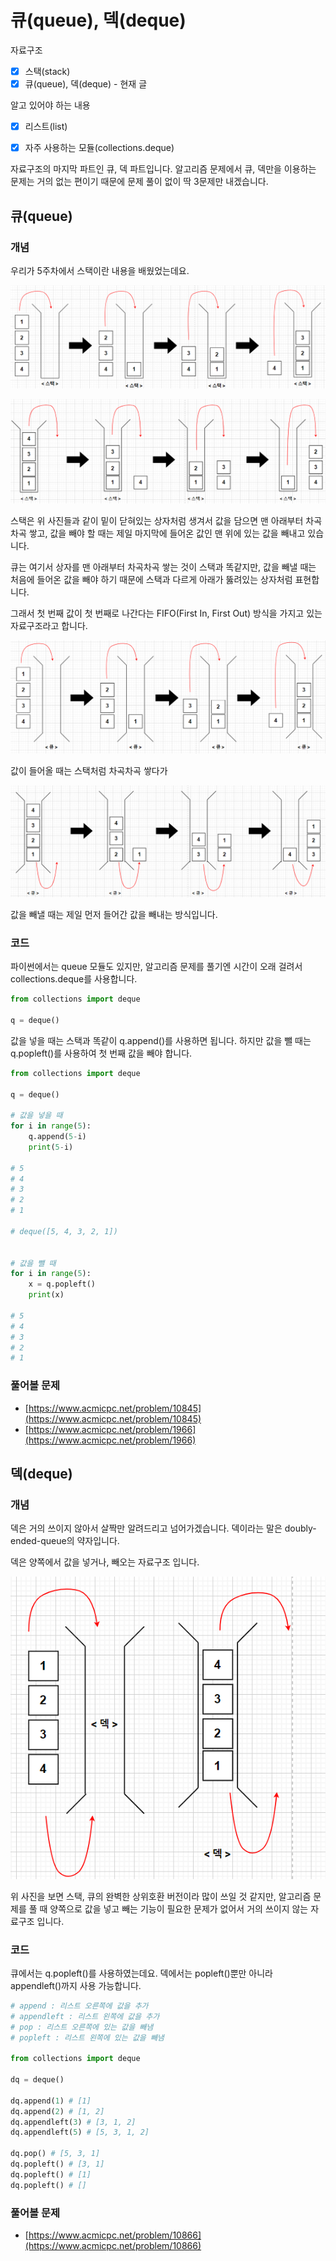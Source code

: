 # 큐(queue), 덱(deque)

자료구조

* [x] 스택(stack)
* [x] 큐(queue), 덱(deque) - 현재 글

알고 있어야 하는 내용

* [x] 리스트(list)
* [x] 자주 사용하는 모듈(collections.deque)



자료구조의 마지막 파트인 큐, 덱 파트입니다. 알고리즘 문제에서 큐, 덱만을 이용하는 문제는 거의 없는 편이기 때문에 문제 풀이 없이 딱 3문제만 내겠습니다.

## 큐(queue)

### 개념

우리가 5주차에서 스택이란 내용을 배웠었는데요.

![](<../.gitbook/assets/image (63).png>)

![](<../.gitbook/assets/image (40).png>)

스택은 위 사진들과 같이 밑이 닫혀있는 상자처럼 생겨서 값을 담으면 맨 아래부터 차곡차곡 쌓고, 값을 빼야 할 때는 제일 마지막에 들어온 값인 맨 위에 있는 값을 빼내고 있습니다.



큐는 여기서 상자를 맨 아래부터 차곡차곡 쌓는 것이 스택과 똑같지만, 값을 빼낼 때는 처음에 들어온 값을 빼야 하기 때문에 스택과 다르게 아래가 뚫려있는 상자처럼 표현합니다.

그래서 첫 번째 값이 첫 번째로 나간다는 FIFO(First In, First Out) 방식을 가지고 있는 자료구조라고 합니다.

![](<../.gitbook/assets/image (62).png>)

값이 들어올 때는 스택처럼 차곡차곡 쌓다가

![](<../.gitbook/assets/image (69).png>)

값을 빼낼 때는 제일 먼저 들어간 값을 빼내는 방식입니다.



### 코드

파이썬에서는 queue 모듈도 있지만, 알고리즘 문제를 풀기엔 시간이 오래 걸려서 collections.deque를 사용합니다.

```python
from collections import deque

q = deque()
```

값을 넣을 때는 스택과 똑같이 q.append()를 사용하면 됩니다. 하지만 값을 뺄 때는 q.popleft()를 사용하여 첫 번째 값을 빼야 합니다.

```python
from collections import deque

q = deque()

# 값을 넣을 때
for i in range(5):
    q.append(5-i)
    print(5-i)

# 5
# 4
# 3
# 2
# 1

# deque([5, 4, 3, 2, 1])


# 값을 뺄 때
for i in range(5):
    x = q.popleft()
    print(x)

# 5
# 4
# 3
# 2
# 1
```

### 풀어볼 문제

* [https://www.acmicpc.net/problem/10845](https://www.acmicpc.net/problem/10845)
* [https://www.acmicpc.net/problem/1966](https://www.acmicpc.net/problem/1966)



## 덱(deque)

### 개념

덱은 거의 쓰이지 않아서 살짝만 알려드리고 넘어가겠습니다. 덱이라는 말은 doubly-ended-queue의 약자입니다.

덱은 양쪽에서 값을 넣거나, 빼오는 자료구조 입니다.

![](<../.gitbook/assets/image (82).png>)

위 사진을 보면 스택, 큐의 완벽한 상위호환 버전이라 많이 쓰일 것 같지만, 알고리즘 문제를 풀 때 양쪽으로 값을 넣고 빼는 기능이 필요한 문제가 없어서 거의 쓰이지 않는 자료구조 입니다.



### 코드

큐에서는 q.popleft()를 사용하였는데요. 덱에서는 popleft()뿐만 아니라 appendleft()까지 사용 가능합니다.

```python
# append : 리스트 오른쪽에 값을 추가
# appendleft : 리스트 왼쪽에 값을 추가
# pop : 리스트 오른쪽에 있는 값을 빼냄
# popleft : 리스트 왼쪽에 있는 값을 빼냄

from collections import deque

dq = deque()

dq.append(1) # [1]
dq.append(2) # [1, 2]
dq.appendleft(3) # [3, 1, 2]
dq.appendleft(5) # [5, 3, 1, 2]

dq.pop() # [5, 3, 1]
dq.popleft() # [3, 1]
dq.popleft() # [1]
dq.popleft() # []
```

### 풀어볼 문제

* [https://www.acmicpc.net/problem/10866](https://www.acmicpc.net/problem/10866)

